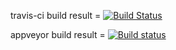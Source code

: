 travis-ci build result = [![Build Status]( https://travis-ci.com/AdemCatamak/caketutorials.svg?branch=cake-debug)](https://travis-ci.com/AdemCatamak/caketutorials/branches)


appveyor build result = [![Build status](https://ci.appveyor.com/api/projects/status/2lc92x0ey5v3q3yp/branch/cake-debug?svg=true)](https://ci.appveyor.com/project/ademcatamak/caketutorials/branch/cake-debug)

